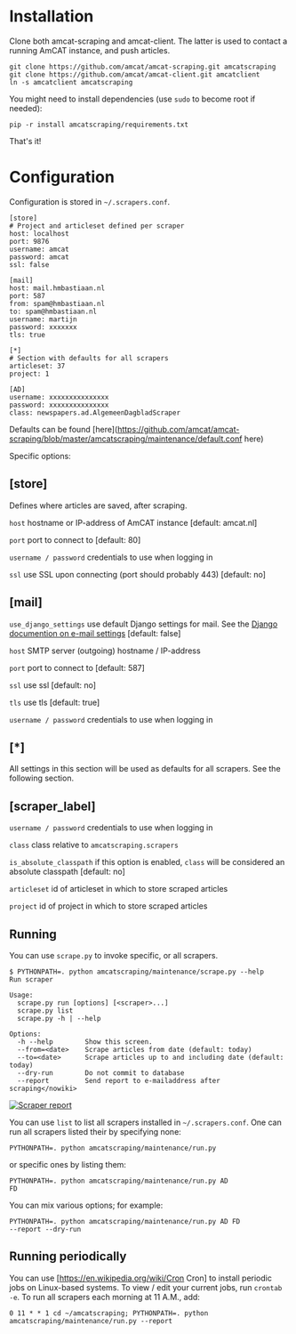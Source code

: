 Installation
======

Clone both amcat-scraping and amcat-client. The latter is used to contact a running AmCAT instance, and push articles.

```{sh}
git clone https://github.com/amcat/amcat-scraping.git amcatscraping
git clone https://github.com/amcat/amcat-client.git amcatclient
ln -s amcatclient amcatscraping
```

You might need to install dependencies (use `sudo` to become root if needed):

```
pip -r install amcatscraping/requirements.txt
```

That's it!

Configuration
====

Configuration is stored in <code>~/.scrapers.conf</code>.

```{conf}
[store]
# Project and articleset defined per scraper
host: localhost
port: 9876
username: amcat
password: amcat
ssl: false

[mail]
host: mail.hmbastiaan.nl
port: 587
from: spam@hmbastiaan.nl
to: spam@hmbastiaan.nl
username: martijn
password: xxxxxxx
tls: true

[*]
# Section with defaults for all scrapers
articleset: 37
project: 1

[AD]
username: xxxxxxxxxxxxxxx
password: xxxxxxxxxxxxxxx
class: newspapers.ad.AlgemeenDagbladScraper
```

Defaults can be found [here](https://github.com/amcat/amcat-scraping/blob/master/amcatscraping/maintenance/default.conf here)

Specific options:

[store]
------

Defines where articles are saved, after scraping.

<code>host</code> hostname or IP-address of AmCAT instance [default: amcat.nl]

<code>port</code> port to connect to [default: 80]

<code>username / password</code> credentials to use when logging in

<code>ssl</code> use SSL upon connecting (port should probably 443) [default: no]

[mail]
----

<code>use_django_settings</code> use default Django settings for mail. See the [Django documention on e-mail settings](https://docs.djangoproject.com/en/1.7/ref/settings/#default-from-email) [default: false]

<code>host</code> SMTP server (outgoing) hostname / IP-address

<code>port</code> port to connect to [default: 587]

<code>ssl</code> use ssl [default: no]

<code>tls</code> use tls [default: true]

<code>username / password</code> credentials to use when logging in

[*]
----
All settings in this section will be used as defaults for all scrapers. See the following section.

[scraper_label]
----

<code>username / password</code> credentials to use when logging in

<code>class</code> class relative to <code>amcatscraping.scrapers</code>

<code>is_absolute_classpath</code> if this option is enabled, <code>class</code> will be considered an absolute classpath [default: no]

<code>articleset</code> id of articleset in which to store scraped articles

<code>project</code> id of project in which to store scraped articles

Running
----

You can use <code>scrape.py</code> to invoke specific, or all scrapers. 


```{sh}
$ PYTHONPATH=. python amcatscraping/maintenance/scrape.py --help
Run scraper

Usage:
  scrape.py run [options] [<scraper>...]
  scrape.py list
  scrape.py -h | --help

Options:
  -h --help        Show this screen.
  --from=<date>    Scrape articles from date (default: today)
  --to=<date>      Scrape articles up to and including date (default: today)
  --dry-run        Do not commit to database
  --report         Send report to e-mailaddress after scraping</nowiki>
```

[![Scraper report](http://wiki.amcat.nl/images/thumb/4/4d/Scraper_report.png/173px-Scraper_report.png)](http://wiki.amcat.nl/images/4/4d/Scraper_report.png)

You can use <code>list</code> to list all scrapers installed in <code>~/.scrapers.conf</code>. One can run all scrapers listed their by specifying none:

<code>PYTHONPATH=. python amcatscraping/maintenance/run.py</code>

or specific ones by listing them:

<code>PYTHONPATH=. python amcatscraping/maintenance/run.py AD FD</code>

You can mix various options; for example:

<code>PYTHONPATH=. python amcatscraping/maintenance/run.py AD FD --report --dry-run</code>

Running periodically
----
You can use [https://en.wikipedia.org/wiki/Cron Cron] to install periodic jobs on Linux-based systems. To view / edit your current jobs, run <code>crontab -e</code>. To run all scrapers each morning at 11 A.M., add:

<code>0 11 * * 1  cd ~/amcatscraping; PYTHONPATH=. python amcatscraping/maintenance/run.py --report</code>
